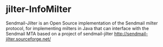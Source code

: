 # jilter-InfoMilter
Sendmail-Jilter is an Open Source implementation of the Sendmail milter protocol, for implementing milters in Java that can interface with the Sendmail MTA based on a project of sendmail-jilter http://sendmail-jilter.sourceforge.net/

